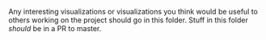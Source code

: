 Any interesting visualizations or visualizations you think would be useful to
others working on the project should go in this folder. Stuff in this folder
_should_ be in a PR to master.
